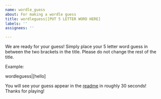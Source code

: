 ```yaml
---
name: wordle_guess
about: For making a wordle guess
title: wordleguess|[PUT 5 LETTER WORD HERE]
labels: ''
assignees: ''

---
```


We are ready for your guess! Simply place your 5 letter word guess in between the two brackets in the title. Please do not change the rest of the title.

Example:

wordleguess|[hello]

You will see your guess appear in the [readme](https://github.com/jordan-bott) in roughly 30 seconds! Thanks for playing!
